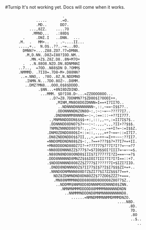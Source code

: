#Turnip
It's not working yet. Docs will come when it works.
                                                                                
                              .                                                 
                  .....      .=O.                                               
                  .MD..      DD7.                                               
               ...,8ZZ.    ....7O                                               
                .MMND,..   .:88D$                                               
            .     .DNI.I   ..DNN.  ...                                          
          .M.  .   MM+..   . .~....II...                                        
          ....,+..  N.O$..??..~=...8O.                                          
            DMNN?+....Z88.ZO7.?7=DMNN.                                          
             .M,D.NN..D8Z=I88?IOD.NM..                                          
               .MN.+Z$.Z8Z.D8..8N+M7O+                                          
            .  ..N.88O8.NZO.DN.8DNMNNI                                          
          ..7..,  =7OD..N88$DN D.?OMM$                                          
          .NMMMD. .7IIO=.7D8~M+.D88NN?                                          
           ..=.NNO,. .?8O..8Z,N.NDDMNO                                          
             .INMN.N...7DO.8OZ~..D8MM.                                          
             ..DMZ?MN8...OOO,O$8$DDDD.                                          
                   .$NN...+8NI8DZDIND.                                          
                    ...MMM. $D?IO8.D~...=ZZOOOO8OO...                           
                        ..D?=Z8.7DDNMN7?$ZD8O$I?OOOI++.                         
                           ,MINM,MN8O8DOZDNNN=I==+I7II7O..                      
                            ..NDNNNDNNNNNNNN~,::,~==~I$$7?..                    
                           .ODONNNNDNZON8O~:,:~:~=~~???77I7..                   
                          .DNDNNNMM8NNND=~:~,:==:::~+??II777.                   
                        .,MNMNNDDDDN$$$$~+:,:::,,~~,:=II7I$7$..                 
                        .DDNNNDD8DNO7$7+~~:~:.,,,~,,,?II+??$$$.                 
                        ?NMNZNNNDD8O7$?:,,,:~..,,,~=+I?=~:=I$$Z.                
                       .DNMOZDNDD88O$I+::=::,.,,,=+?~==~::=I7I7.                
                       .DN8ZNDDNDDO$$7II,,,~,=~++~=I++~~~:??II7.                
                       =NNDOMDDNDN88$Z$~:,.?==+???$$?+77I7+=+II.                
                       +MN8DDDDND88DZ7I?~+??7777$7?7I?I??=~~=?7                 
                       ~NN8ODDNNN8ZZ$777$?=$7IO$$OI?III7=~=~~=$.                
                       .N88ON8NDO8OOND8$III$7I777?7I?ZI===~~=?$                 
                       .DDD8NNNNND8MNZZ$$$IOI7III?7I?I?I==::+7.                 
                       .$NDODNNNND8O8ZZ$Z777$I?????7I+$IZI?IIO.                 
                        .DNDD8NDNNNOOZ$7II77$I$7?I$I7$$$ZI+=+..                 
                        .NNNDODNMNNN8O8D7Z$ZI77$I7ZZ$$$77==+.                   
                          NDZ8ZDNMNDND8DN8OZZ$77ZOO$ZZZ?+===.                   
                          .MN88NMMMNNDDD88O8DD8OOOO8Z8O77$Z..                   
                           ..NDDMM$NNM8DD8DNNNMOODNNND8$ZNN.                    
                             .NMNMNMMMDDDDD88MMMMNNNNNNDNDN                     
                               ..NNMMMNDDDND8MNMNNNNNNNNND8.                    
                                  ......=NMNDMMMNNMMDMMMDNZO.                   
                                                       ....N8D.                 
                                                            .8D.                
                                                             7D.                
                                                             .8O                
                                                             ..$..              
                                                                ..              
